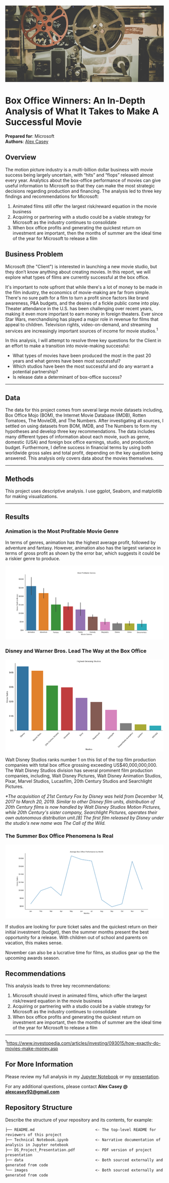 ![movie_banner](./images/movie_reel.jpg)


# Box Office Winners: An In-Depth Analysis of What It Takes to Make A Successful Movie

**Prepared for**: Microsoft<br />
**Authors**: [Alex Casey](mailto:alexcasey92@gmail.com)

## Overview

The motion picture industry is a multi-billion dollar business with movie success being largely uncertain, with “hits” and “flops” released almost every year. Analytics about the box-office performance of movies can give useful information to Microsoft so that they can make the most strategic decisions regarding production and financing. The analysis led to three key findings and recommendations for Microsoft:

1. Animated films still offer the largest risk/reward equation in the movie business
2. Acquiring or partnering with a studio could be a viable strategy for Microsoft as the industry continues to consolidate
3. When box office profits and generating the quickest return on investment are important, then the months of summer are the ideal time of the year for Microsoft to release a film


## Business Problem

Microsoft (the "Client") is interested in launching a new movie studio, but they don’t know anything about creating movies. In this report, we will explore what types of films are currently successful at the box office.

It's important to note upfront that while there's a lot of money to be made in the film industry, the economics of movie-making are far from simple. There's no sure path for a film to turn a profit since factors like brand awareness, P&A budgets, and the desires of a fickle public come into play. Theater attendance in the U.S. has been challenging over recent years, making it even more important to earn money in foreign theaters. Ever since Star Wars, merchandising has played a major role in revenue for films that appeal to children. Television rights, video-on-demand, and streaming services are increasingly important sources of income for movie studios.<sup>1</sup>

In this analysis, I will attempt to resolve three key questions for the Client in an effort to make a transition into movie-making successful:

* What types of movies have been produced the most in the past 20 years and what genres have been most successful?
* Which studios have been the most successful and do any warrant a potential partnership?
* Is release date a determinant of box-office success?

***

## Data

The data for this project comes from several large movie datasets including, Box Office Mojo (BOM), the Internet Movie Database (IMDB), Rotten Tomatoes, The MovieDB, and The Numbers. After investigating all sources, I settled on using datasets from BOM, IMDB, and The Numbers to form my hypotheses and develop three key recommendations. The data includes many different types of information about each movie, such as genre, domestic (USA) and foreign box office earnings, studio, and production budget. Furthermore, I define success in financial terms by using both worldwide gross sales and total profit, depending on the key question being answered. This analysis only covers data about the movies themselves.

***

## Methods

This project uses descriptive analysis. I use ggplot, Seaborn, and matplotlib for making visualizations.

***

## Results

### Animation is the Most Profitable Movie Genre

In terms of genres, animation has the highest average profit, followed by adventure and fantasy. However, animation also has the largest variance in terms of gross profit as shown by the error bar, which suggests it could be a riskier genre to produce. 

![Most Profitable Genres](./images/Most_Profitable_Genres.png)

### Disney and Warner Bros. Lead The Way at the Box Office

![Highest Grossing Studios](./images/Highest_Grossing_Studios.png)


Walt Disney Studios ranks number 1 on this list of the top film production companies with total box office grossing exceeding US$40,000,000,000. The Walt Disney Studios division has several prominent film production companies, including, Walt Disney Pictures, Walt Disney Animation Studios, Pixar, Marvel Studios, Lucasfilm, 20th Century Studios and Searchlight Pictures.

<i>*The acquisition of 21st Century Fox by Disney was held from December 14, 2017 to March 20, 2019. Similar to other Disney film units, distribution of 20th Century films is now handled by Walt Disney Studios Motion Pictures, while 20th Century's sister company, Searchlight Pictures, operates their own autonomous distribution unit.[8] The first film released by Disney under the studio's new name was The Call of the Wild.</i>

### The Summer Box Office Phenomena Is Real


![Most Profitable Genres](./images/Box_Office_Performance_Month.png)

If studios are looking for pure ticket sales and the quickest return on their initial investment (budget), then the summer months present the best opportunity for a release. With children out of school and parents on vacation, this makes sense. 

November can also be a lucrative time for films, as studios gear up the the upcoming awards season.

## Recommendations

This analysis leads to three key recommendations:

1. Microsoft should invest in animated films, which offer the largest risk/reward equation in the movie business
2. Acquiring or partnering with a studio could be a viable strategy for Microsoft as the industry continues to consolidate
3. When box office profits and generating the quickest return on investment are important, then the months of summer are the ideal time of the year for Microsoft to release a film
***
<sup>1</sup>https://www.investopedia.com/articles/investing/093015/how-exactly-do-movies-make-money.asp
## For More Information

Please review my full analysis in my [Jupyter Notebook](./technical_notebook.ipynb) or my [presentation](./DS_Project_Presentation.pdf).

For any additional questions, please contact **Alex Casey @ alexcasey92@gmail.com**

## Repository Structure

Describe the structure of your repository and its contents, for example:

```
├── README.md                           <- The top-level README for reviewers of this project
├── Technical Notebook.ipynb            <- Narrative documentation of analysis in Jupyter notebook
├── DS_Project_Presentation.pdf         <- PDF version of project presentation
├── data                                <- Both sourced externally and generated from code
└── images                              <- Both sourced externally and generated from code
```

